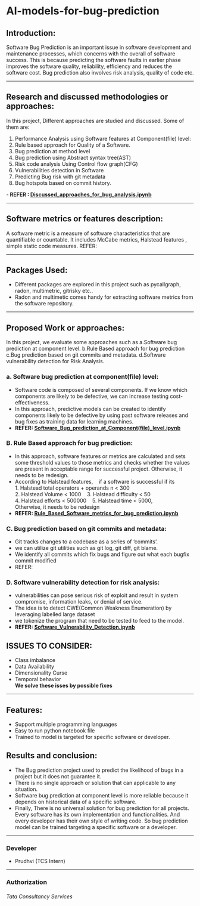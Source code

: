 # AI-models-for-bug-prediction

## Introduction:
Software Bug Prediction is an important issue in software development and maintenance processes, which concerns with the overall of software success.   This is because predicting the software faults in earlier phase improves the software quality, reliability, efficiency and reduces the software cost. Bug prediction also involves risk analysis, quality of code  etc.

-------------------
## Research and discussed methodologies or approaches:
In this project, Different approaches are studied and discussed. Some of them are:<br>
1. Performance Analysis using Software features at Component(file) level:
2. Rule based approach for Quality of a Software.
3. Bug prediction at method level
4. Bug prediction using Abstract syntax tree(AST)
5. Risk code analysis Using Control flow graph(CFG)
6. Vulnerabilities detection in Software
7. Predicting Bug risk with git metadata
8. Bug hotspots based on commit history.

-<b> REFER : [Discussed_approaches_for_bug_analysis.ipynb](https://github.com/PrudhviGNV/AI-models-for-bug-prediction/blob/main/Discussed_approaches_for_bug_analysis%20(1).ipynb)</b>

---------------

## Software metrics or features description:
 A software metric is a measure of software characteristics that are quantifiable or countable. It includes McCabe metrics, Halstead features , simple static code measures.
 REFER:
 
 --------------
## Packages Used:
- Different packages are explored in this project such as pycallgraph, radon, multimetric, gitrisky etc..
- Radon and multimetic comes handy for extracting software metrics from the software repository.

- ---------------

## Proposed Work or approaches:
In this project, we evaluate some approaches such as
a.Software bug prediction at component level.
b.Rule Based approach for bug prediction
c.Bug prediction based on git commits and metadata.
d.Software vulnerability detection for Risk Analysis.

### a.  Software bug prediction at component(file) level:
- Software code is composed of several components. If we know which components are likely to be defective, we can increase testing cost-effectiveness.
- In this approach, predictive models can be created to identify components likely to be defective by using past software releases and bug fixes as training data for learning machines.
- <b>REFER: [Software_Bug_prediction_at_Component(file)_level.ipynb](https://github.com/PrudhviGNV/AI-models-for-bug-prediction/blob/main/Software_Bug_prediction_at_Component(file)_level.ipynb)</b>
### B. Rule Based approach for bug prediction:
- In this approach, software features or metrics are calculated and sets some threshold values to those metrics and checks whether the values are present in acceptable range for successful project. Otherwise, it needs to be redesign.
- According to Halstead features,
 	 if a software is successful if its 
  		1. Halstead total operators + operands n < 300
  		2. Halstead Volume < 1000
  		3. Halstead difficulty < 50 
 	 	4. Halstead efforts < 500000
           5. Halstead time < 5000,     
Otherwise, it needs to be redesign
- <b>REFER: [Rule_Based_Software_metrics_for_bug_prediction.ipynb](https://github.com/PrudhviGNV/AI-models-for-bug-prediction/blob/main/Rule_Based_Software_metrics_for_bug_prediction.ipynb)</b>

### C. Bug prediction based on git commits and metadata:
- Git tracks changes to a codebase as a series of ‘commits’.
- we can utilize git utilities such as git log, git diff, git blame.
- We identify all commits which fix bugs and figure out what each bugfix commit modified
- REFER: 
### D. Software vulnerability detection for risk analysis:
- vulnerabilities can pose serious risk of exploit and result in system compromise, information leaks, or denial of service. 
- The idea is to detect CWE(Common Weakness Enumeration) by leveraging labelled large dataset
- we tokenize the program that need to be tested to feed to the model.
- <b>REFER: [Software_Vulnerability_Detection.ipynb](https://github.com/PrudhviGNV/AI-models-for-bug-prediction/blob/main/Software_Vulnerability_Detection.ipynb)</b>
## ISSUES TO CONSIDER:
- Class imbalance
- Data Availability
- Dimensionality Curse
- Temporal behavior<br>
<b> We solve these isses by possible fixes</b>






-----------------
## Features:
- Support multiple programming languages
- Easy to run python notebook file
- Trained to model is targeted for specific software or developer.


## Results and conclusion:
- The Bug prediction project used to predict the likelihood of bugs in a project but it does not guarantee it.
- There is no single approach or solution that can applicable to any situation.
- Software bug prediction at component level is more reliable because it depends on historical data of a specific software. 
- Finally, There is no universal solution for bug prediction for all projects. Every software has its own implementation and functionalities. And every developer has their own style of writing code. So bug prediction model can be trained targeting a specific software or a developer.


-----------------------
### Developer
- Prudhvi (TCS Intern)

------------

### Authorization
###### Tata Consultancy Services


